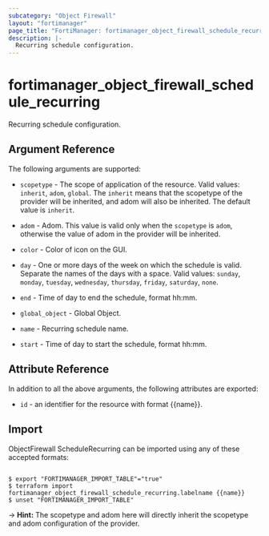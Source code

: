 ```yaml
---
subcategory: "Object Firewall"
layout: "fortimanager"
page_title: "FortiManager: fortimanager_object_firewall_schedule_recurring"
description: |-
  Recurring schedule configuration.
---
```


# fortimanager_object_firewall_schedule_recurring
Recurring schedule configuration.

## Argument Reference


The following arguments are supported:

* `scopetype` - The scope of application of the resource. Valid values: `inherit`, `adom`, `global`. The `inherit` means that the scopetype of the provider will be inherited, and adom will also be inherited. The default value is `inherit`.
* `adom` - Adom. This value is valid only when the `scopetype` is `adom`, otherwise the value of adom in the provider will be inherited.

* `color` - Color of icon on the GUI.
* `day` - One or more days of the week on which the schedule is valid. Separate the names of the days with a space. Valid values: `sunday`, `monday`, `tuesday`, `wednesday`, `thursday`, `friday`, `saturday`, `none`.

* `end` - Time of day to end the schedule, format hh:mm.
* `global_object` - Global Object.
* `name` - Recurring schedule name.
* `start` - Time of day to start the schedule, format hh:mm.


## Attribute Reference

In addition to all the above arguments, the following attributes are exported:
* `id` - an identifier for the resource with format {{name}}.

## Import

ObjectFirewall ScheduleRecurring can be imported using any of these accepted formats:
```

$ export "FORTIMANAGER_IMPORT_TABLE"="true"
$ terraform import fortimanager_object_firewall_schedule_recurring.labelname {{name}}
$ unset "FORTIMANAGER_IMPORT_TABLE"
```
-> **Hint:** The scopetype and adom here will directly inherit the scopetype and adom configuration of the provider.
